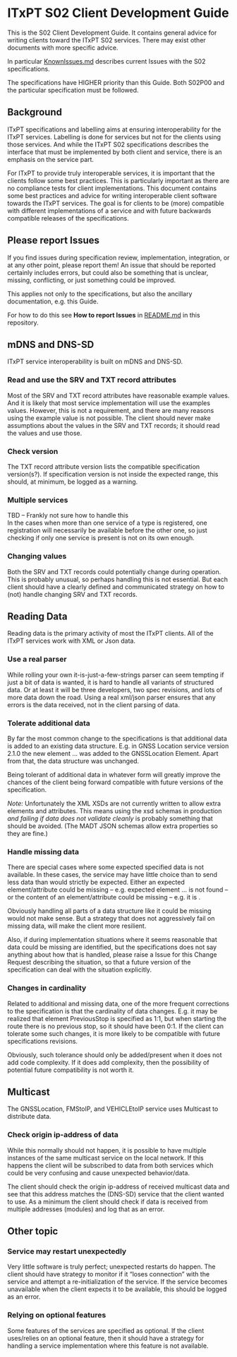 # ITxPT S02 Client Development Guide #

This is the S02 Client Development Guide. It contains general advice for writing clients toward the ITxPT S02 services. There may exist other documents with more specific advice. 

In particular [KnownIssues.md](../KnownIssues.md) describes current Issues with the S02 specifications. 

The specifications have HIGHER priority than this Guide. Both S02P00 and the particular specification must be followed. 

## Background ## 

ITxPT specifications and labelling aims at ensuring interoperability for the ITxPT services. Labelling is done for services but not for the clients using those services. And while the ITxPT S02 specifications describes the interface that must be implemented by both client and service, there is an emphasis on the service part. 

For ITxPT to provide truly interoperable services, it is important that the clients follow some best practices. This is particularly important as there are no compliance tests for client implementations. 
This document contains some best practices and advice for writing interoperable client software towards the ITxPT services. The goal is for clients to be (more) compatible with different implementations of a service and with future backwards compatible releases of the specifications. 

## Please report Issues ##

If you find issues during specification review, implementation, integration, or at any other point, please report them! An issue that should be reported certainly includes errors, but could also be something that is unclear, missing, conflicting, or just something could be improved. 

This applies not only to the specifications, but also the ancillary documentation, e.g. this Guide.

For how to do this see **How to report Issues** in [README.md](../README.md) in this repository. 

## mDNS and DNS-SD ##
ITxPT service interoperability is built on mDNS and DNS-SD. 

### Read and use the SRV and TXT record attributes ###
Most of the SRV and TXT record attributes have reasonable example values. And it is likely that most service implementation will use the examples values. However, this is not a requirement, and there are many reasons using the example value is not possible. The client should never make assumptions about the values in the SRV and TXT records; it should read the values and use those. 

### Check version ###
The TXT record attribute version lists the compatible specification version(s?). If specification version is not inside the expected range, this should, at minimum, be logged as a warning. 

### Multiple services ###
TBD – Frankly not sure how to handle this  
In the cases when more than one service of a type is registered, one registration will necessarily be available before the other one, so just checking if only one service is present is not on its own enough. 

### Changing values ###
Both the SRV and TXT records could potentially change during operation. This is probably unusual, so perhaps handling this is not essential. But each client should have a clearly defined and communicated strategy on how to (not) handle changing SRV and TXT records. 

## Reading Data ##
Reading data is the primary activity of most the ITxPT clients. All of the ITxPT services work with XML or Json data. 

### Use a real parser ###
While rolling your own it-is-just-a-few-strings parser can seem tempting if just a bit of data is wanted, it is hard to handle all variants of structured data. Or at least it will be three developers, two spec revisions, and lots of more data down the road. Using a real xml/json parser ensures that any errors is the data received, not in the client parsing of data. 

### Tolerate additional data ###
By far the most common change to the specifications is that additional data is added to an existing data structure. E.g. in GNSS Location service version 2.1.0 the new element <Fix>…</Fix> was added to the GNSSLocation Element. Apart from that, the data structure was unchanged. 

Being tolerant of additional data in whatever form will greatly improve the chances of the client being forward compatible with future versions of the specification. 

*Note:* Unfortunately the XML XSDs are not currently written to allow extra elements and attributes. This means using the xsd schemas in production *and failing if data does not validate cleanly* is probably something that should be avoided. (The MADT JSON schemas allow extra properties so they are fine.)

### Handle missing data ###
There are special cases where some expected specified data is not available. In these cases, the service may have little choice than to send less data than would strictly be expected. Either an expected element/attribute could be missing – e.g. expected element <data>…</data> is not found – or the content of an element/attribute could be missing – e.g. it is <data></data>. 

Obviously handling all parts of a data structure like it could be missing would not make sense. But a strategy that does not aggressively fail on missing data, will make the client more resilient. 

Also, if during implementation situations where it seems reasonable that data could be missing are identified, but the specifications does not say anything about how that is handled, please raise a Issue for this Change Request describing the situation, so that a future version of the specification can deal with the situation explicitly. 

### Changes in cardinality ### 
Related to additional and missing data, one of the more frequent corrections to the specification is that the cardinality of data changes. E.g. it may be realized that element PreviousStop is specified as 1:1, but when starting the route there is no previous stop, so it should have been 0:1. If the client can tolerate some such changes, it is more likely to be compatible with future specifications revisions. 

Obviously, such tolerance should only be added/present when it does not add code complexity. If it does add complexity, then the possibility of potential future compatibility is not worth it. 

## Multicast ##
The GNSSLocation, FMStoIP, and VEHICLEtoIP service uses Multicast to distribute data.

### Check origin ip-address of data ###
While this normally should not happen, it is possible to have multiple instances of the same multicast service on the local network. If this happens the client will be subscribed to data from both services which could be very confusing and cause unexpected behavior/data. 

The client should check the origin ip-address of received multicast data and see that this address matches the (DNS-SD) service that the client wanted to use. As a minimum the client should check if data is received from multiple addresses (modules) and log that as an error.  

## Other topic ## 

### Service may restart unexpectedly ###

Very little software is truly perfect; unexpected restarts do happen. The client should have strategy to monitor if it “loses connection” with the service and attempt a re-initialization of the service. If the service becomes unavailable when the client expects it to be available, this should be logged as an error.

### Relying on optional features ### 
Some features of the services are specified as optional. If the client uses/relies on an optional feature, then it should have a strategy for handling a service implementation where this feature is not available.


